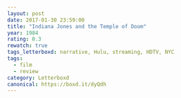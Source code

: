 ```yaml
---
layout: post 
date: 2017-01-30 23:59:00
title: "Indiana Jones and the Temple of Doom"
year: 1984
rating: 0.3
rewatch: true
tags_letterboxd: narrative, Hulu, streaming, HDTV, NYC
tags:
  - film
  - review
category: Letterboxd
canonical: https://boxd.it/dyQdh
---
```

